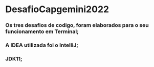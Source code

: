 # DesafioCapgemini2022

### Os tres desafios de codigo, foram elaborados para o seu funcionamento em Terminal;
### A IDEA utilizada foi o IntelliJ;
### JDK11;
